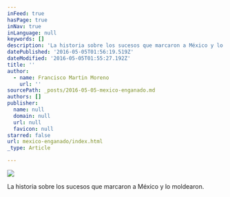 ```yaml
---
inFeed: true
hasPage: true
inNav: true
inLanguage: null
keywords: []
description: 'La historia sobre los sucesos que marcaron a México y lo moldearon. '
datePublished: '2016-05-05T01:56:19.519Z'
dateModified: '2016-05-05T01:55:27.192Z'
title: ''
author:
  - name: Francisco Martin Moreno
    url: ''
sourcePath: _posts/2016-05-05-mexico-enganado.md
authors: []
publisher:
  name: null
  domain: null
  url: null
  favicon: null
starred: false
url: mexico-enganado/index.html
_type: Article

---
```

![](https://the-grid-user-content.s3-us-west-2.amazonaws.com/4b9dd044-5408-497c-8a0e-236f759ca927.jpg)

La historia sobre los sucesos que marcaron a México y lo moldearon.